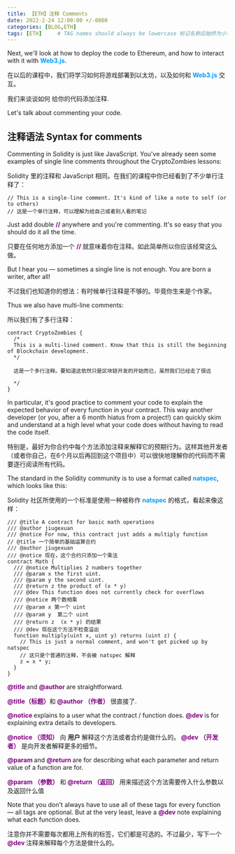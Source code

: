```yaml
---
title: 【ETH】注释 Comments
date: 2022-2-24 12:00:00 +/-0800
categories: [BLOG,ETH]
tags: [ETH]     # TAG names should always be lowercase 标记名称应始终为小写
---
```


<!---

<font color="#800080"><b> 私有 </b></font>
<b><font color="#0099ff">结构体类型</font></b>
> **
```solidity
```

--->

Next, we'll look at how to deploy the code to Ethereum, and how to interact with it with <b><font color="#0099ff">Web3.js</font></b>.

在以后的课程中，我们将学习如何将游戏部署到以太坊，以及如何和 <b><font color="#0099ff">Web3.js</font></b> 交互。

我们来谈谈如何 给你的代码添加注释.

Let's talk about commenting your code.

## 注释语法 Syntax for comments

Commenting in Solidity is just like JavaScript. You've already seen some examples of single line comments throughout the CryptoZombies lessons:

Solidity 里的注释和 JavaScript 相同。在我们的课程中你已经看到了不少单行注释了：

```solidity
// This is a single-line comment. It's kind of like a note to self (or to others)
// 这是一个单行注释，可以理解为给自己或者别人看的笔记
```

Just add double <font color="#800080"><b> // </b></font> anywhere and you're commenting. It's so easy that you should do it all the time.

只要在任何地方添加一个 <font color="#800080"><b> // </b></font> 就意味着你在注释。如此简单所以你应该经常这么做。

But I hear you — sometimes a single line is not enough. You are born a writer, after all!

不过我们也知道你的想法：有时候单行注释是不够的。毕竟你生来是个作家。

Thus we also have multi-line comments:

所以我们有了多行注释：
```solidity
contract CryptoZombies {
  /*
  This is a multi-lined comment. Know that this is still the beginning of Blockchain development.
  */

  这是一个多行注释。要知道这依然只是区块链开发的开始而已，虽然我们已经走了很远

  */
}
```
In particular, it's good practice to comment your code to explain the expected behavior of every function in your contract. This way another developer (or you, after a 6 month hiatus from a project!) can quickly skim and understand at a high level what your code does without having to read the code itself.

特别是，最好为你合约中每个方法添加注释来解释它的预期行为。这样其他开发者（或者你自己，在6个月以后再回到这个项目中）可以很快地理解你的代码而不需要逐行阅读所有代码。

The standard in the Solidity community is to use a format called <b><font color="#0099ff">natspec</font></b>, which looks like this:

Solidity 社区所使用的一个标准是使用一种被称作 <b><font color="#0099ff">natspec</font></b> 的格式，看起来像这样：

```solidity
/// @title A contract for basic math operations
/// @author jiugexuan
/// @notice For now, this contract just adds a multiply function
// @title 一个简单的基础运算合约
/// @author jiugexuan
/// @notice 现在，这个合约只添加一个乘法
contract Math {
  /// @notice Multiplies 2 numbers together
  /// @param x the first uint.
  /// @param y the second uint.
  /// @return z the product of (x * y)
  /// @dev This function does not currently check for overflows
  /// @notice 两个数相乘
  /// @param x 第一个 uint
  /// @param y  第二个 uint
  /// @return z  (x * y) 的结果
  /// @dev 现在这个方法不检查溢出
  function multiply(uint x, uint y) returns (uint z) {
    // This is just a normal comment, and won't get picked up by natspec
    // 这只是个普通的注释，不会被 natspec 解释
    z = x * y;
  }
}
```

<font color="#800080"><b> @title </b></font> and <font color="#800080"><b> @author </b></font> are straightforward.

<font color="#800080"><b> @title（标题）</b></font>和<font color="#800080"><b> @author （作者） </b></font>很直接了.

<font color="#800080"><b> @notice </b></font> explains to a user what the contract / function does. <font color="#800080"><b> @dev </b></font> is for explaining extra details to developers.

<font color="#800080"><b> @notice （须知）</b></font> 向 <b>用户</b> 解释这个方法或者合约是做什么的。<font color="#800080"><b> @dev （开发者）</b></font> 是向开发者解释更多的细节。

<font color="#800080"><b> @param </b></font> and <font color="#800080"><b> @return </b></font> are for describing what each parameter and return value of a function are for.

<font color="#800080"><b> @param （参数） </b></font>和<font color="#800080"><b> @return （返回） </b></font>用来描述这个方法需要传入什么参数以及返回什么值

Note that you don't always have to use all of these tags for every function — all tags are optional. But at the very least, leave a <font color="#800080"><b> @dev </b></font> note explaining what each function does.

注意你并不需要每次都用上所有的标签，它们都是可选的。不过最少，写下一个 <font color="#800080"><b> @dev </b></font> 注释来解释每个方法是做什么的。
